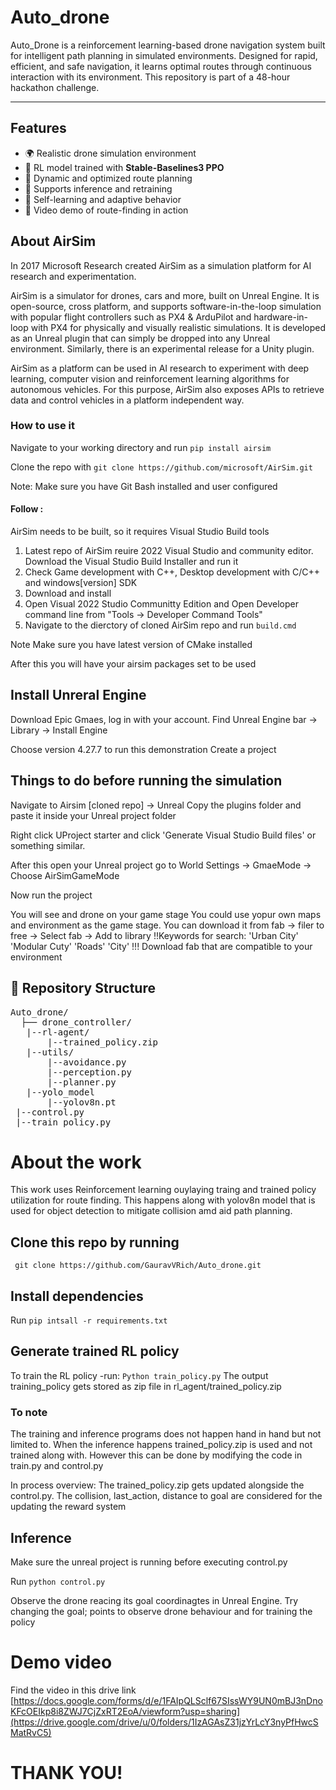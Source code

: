# Auto_drone
Auto_Drone is a reinforcement learning-based drone navigation system built for intelligent path planning in simulated environments. Designed for rapid, efficient, and safe navigation, it learns optimal routes through continuous interaction with its environment. This repository is part of a 48-hour hackathon challenge.

---

## Features

- 🌍 Realistic drone simulation environment
- 🧠 RL model trained with **Stable-Baselines3 PPO**
- 🧭 Dynamic and optimized route planning
- 🤖 Supports inference and retraining
- 🔁 Self-learning and adaptive behavior
- 🎥 Video demo of route-finding in action

## About AirSim

In 2017 Microsoft Research created AirSim as a simulation platform for AI research and experimentation.

AirSim is a simulator for drones, cars and more, built on Unreal Engine. It is open-source, cross platform, and supports software-in-the-loop simulation with popular flight controllers such as PX4 & ArduPilot and hardware-in-loop with PX4 for physically and visually realistic simulations. It is developed as an Unreal plugin that can simply be dropped into any Unreal environment. Similarly, there is an experimental release for a Unity plugin.

AirSim as a platform can be used in AI research to experiment with deep learning, computer vision and reinforcement learning algorithms for autonomous vehicles. For this purpose, AirSim also exposes APIs to retrieve data and control vehicles in a platform independent way.

### How to use it
Navigate to your working directory and run
 `pip install airsim`
 
Clone the repo with `git clone https://github.com/microsoft/AirSim.git`

Note: Make sure you have Git Bash installed and user configured
#### Follow :
AirSim needs to be built, so it requires Visual Studio Build tools
1. Latest repo of AirSim reuire 2022 Visual Studio and community editor. Download the Visual Studio Build Installer and run it
2. Check Game development with C++, Desktop development with C/C++ and windows[version] SDK
3. Download and install
4. Open Visual 2022 Studio Communitty Edition and Open Developer command line from "Tools -> Developer Command Tools"
5. Navigate to the dierctory of cloned AirSim repo and run `build.cmd`

Note Make sure you have latest version of CMake installed

After this you will have your airsim packages set to be used

## Install Unreral Engine
Download Epic Gmaes, log in with your account.
Find Unreal Engine bar -> Library -> Install Engine

Choose version 4.27.7 to run this demonstration
Create a project

## Things to do before running the simulation
Navigate to Airsim [cloned repo] -> Unreal
Copy the plugins folder and paste it inside your Unreal project folder

Right click UProject starter and click 'Generate Visual Studio Build files' or something similar.

After this open your Unreal project go to World Settings -> GmaeMode -> Choose AirSimGameMode

Now run the project

You will see and drone on your game stage
You could use yopur own maps and environment as the game stage. You can download it from fab -> filer to free -> Select fab -> Add to library
!!Keywords for search: 'Urban City' 'Modular Cuty' 'Roads' 'City'
!!! Download fab that are compatible to your environment

## 📁 Repository Structure

<pre>Auto_drone/ 
  ├── drone_controller/
   |--rl-agent/
       |--trained_policy.zip
   |--utils/
       |--avoidance.py
       |--perception.py
       |--planner.py
   |--yolo_model
       |--yolov8n.pt
 |--control.py
 |--train_policy.py
</pre>

# About the work
This work uses Reinforcement learning ouylaying traing and trained policy utilization for route finding. This happens along with yolov8n model that is used for object detection to mitigate collision amd aid path planning.

## Clone this repo by running
``` git clone https://github.com/GauravVRich/Auto_drone.git```

## Install dependencies
Run ```pip intsall -r requirements.txt```

## Generate trained RL policy
To train the RL policy -run:
```Python train_policy.py```
The output training_policy gets stored as zip file in rl_agent/trained_policy.zip

### To note
The training and inference programs does not happen hand in hand but not limited to. When the inference happens trained_policy.zip is used and not trained along with. However this can be done by modifying the code in train.py and control.py

In process overview:
The trained_policy.zip gets updated alongside the control.py. The collision, last_action, distance to goal are considered for the updating the reward system

## Inference
Make sure the unreal project is running before executing control.py

Run ```python control.py```

Observe the drone reacing its goal coordinagtes in Unreal Engine. Try changing the goal; points to observe drone behaviour and for training the policy

# Demo video
Find the video in this drive link
[https://docs.google.com/forms/d/e/1FAIpQLSclf67SIssWY9UN0mBJ3nDnoKFcOEIkp8i8ZWJ7CjZxRT2EoA/viewform?usp=sharing](https://drive.google.com/drive/u/0/folders/1IzAGAsZ31jzYrLcY3nyPfHwcSMatRvC5)

# THANK YOU!
